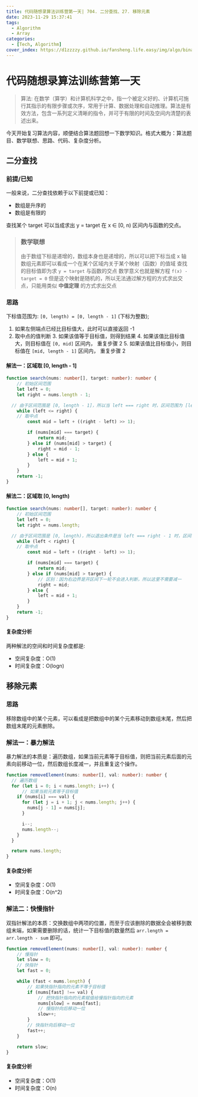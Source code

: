 ```yaml
---
title: 代码随想录算法训练营第一天| 704. 二分查找、27. 移除元素
date: 2023-11-29 15:37:41
tags: 
  - Algorithm
  - Array
categories:
  - [Tech, Algorithm]
cover_index: https://d1zzzzy.github.io/fansheng.life.easy/img/algo/binary-sort.png
---
```


# 代码随想录算法训练营第一天

> 算法: 在数学（算学）和计算机科学之中，指一个被定义好的、计算机可施行其指示的有限步骤或次序，常用于计算、数据处理和自动推理。算法是有效方法，包含一系列定义清晰的指令，并可于有限的时间及空间内清楚的表述出来。

今天开始复习算法内容，顺便结合算法题回想一下数学知识。格式大概为：算法题目、数学联想、思路、代码、复杂度分析。

## 二分查找

### 前提/已知

一般来说，二分查找依赖于以下前提或已知：

+ 数组是升序的
+ 数组是有限的


查找某个 target 可以当成求出 y = target 在 x ∈ [0, n) 区间内与函数的交点。

> ### 数学联想
> 由于数组下标是递增的，数组本身也是递增的，所以可以把下标当成 x 轴
> 数组元素即可以看成一个在某个区域内关于某个映射（函数）的值域
> 查找的目标值即为求 `y = target` 与函数的交点
> 数学意义也就是解方程 `f(x) - target = 0`
> 但是这个映射是随机的，所以无法通过解方程的方式求出交点，只能用类似 **中值定理** 的方式求出交点

### 思路

下标值范围为: `[0, length) = [0, length - 1]` (下标为整数);

1. 如果左侧端点已经比目标值大，此时可以直接返回 -1
2. 取中点的值判断
   3. 如果该值等于目标值，则得到结果
   4. 如果该值比目标值大，则目标值在 `[0, mid]` 区间内， 重复步骤 2
   5. 如果该值比目标值小，则目标值在 `[mid, length - 1]` 区间内， 重复步骤 2

#### 解法一：区域取 [0, length - 1]

```typescript
function search(nums: number[], target: number): number {
	// 初始区间范围
	let left = 0;
	let right = nums.length - 1;

  // 由于区间范围是 [0, length - 1]，所以当 left === right 时，区间范围为 [left, left]，即只有一个元素
	while (left <= right) {
    // 取中点
		const mid = left + ((right - left) >> 1);

		if (nums[mid] === target) {
			return mid;
		} else if (nums[mid] > target) {
			right = mid - 1;
		} else {
			left = mid + 1;
		}
	}
	return -1;
}
```

#### 解法二：区域取 [0, length)

```typescript
function search(nums: number[], target: number): number {
	// 初始区间范围
	let left = 0;
	let right = nums.length;

  // 由于区间范围是 [0, length)，所以退出条件是当 left === right - 1 时，区间范围为 [left, right)，即只有一个元素
	while (left < right) {
    // 取中点
		const mid = left + ((right - left) >> 1);

		if (nums[mid] === target) {
			return mid;
		} else if (nums[mid] > target) {
			// 区别：因为右边界是开区间下一轮不会进入判断，所以这里不需要减一
			right = mid;
		} else {
			left = mid + 1;
		}
	}
	return -1;
}
```

#### 复杂度分析

两种解法的空间和时间复杂度都是:

+ 空间复杂度：O(1)
+ 时间复杂度：O(logn)

## 移除元素

### 思路

移除数组中的某个元素，可以看成是把数组中的某个元素移动到数组末尾，然后把数组末尾的元素删除。

### 解法一：暴力解法

暴力解法的本质是：遍历数组，如果当前元素等于目标值，则把当前元素后面的元素向前移动一位，然后数组长度减一，并且重复这个操作。

```typescript
function removeElement(nums: number[], val: number): number {
  // 遍历数组
  for (let i = 0; i < nums.length; i++) {
	  // 如果当前元素等于目标值
    if (nums[i] === val) {
      for (let j = i + 1; j < nums.length; j++) {
        nums[j - 1] = nums[j];
      }

      i--;
      nums.length--;
    }
  }

  return nums.length;
}
```

#### 复杂度分析

+ 空间复杂度：O(1)
+ 时间复杂度：O(n^2)

### 解法二：快慢指针

双指针解法的本质：交换数组中两项的位置，而至于应该删除的数据全会被移到数组末端，如果需要删除的话，统计一下目标值的数量然后 `arr.length = arr.length - sum` 即可。

```typescript
function removeElement(nums: number[], val: number): number {
	// 慢指针
	let slow = 0;
	// 快指针
	let fast = 0;

	while (fast < nums.length) {
		// 如果快指针指向的元素不等于目标值
		if (nums[fast] !== val) {
			// 把快指针指向的元素赋值给慢指针指向的元素
			nums[slow] = nums[fast];
			// 慢指针向后移动一位
			slow++;
		}
		// 快指针向后移动一位
		fast++;
	}

	return slow;
}
```

#### 复杂度分析

+ 空间复杂度：O(1)
+ 时间复杂度：O(n)
